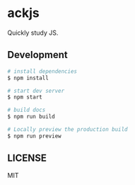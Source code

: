# ackjs

Quickly study JS.

## Development

```bash
# install dependencies
$ npm install

# start dev server
$ npm start

# build docs
$ npm run build

# Locally preview the production build
$ npm run preview
```

## LICENSE

MIT
